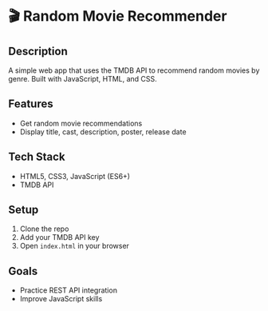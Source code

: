 # 🎬 Random Movie Recommender

## Description
A simple web app that uses the TMDB API to recommend random movies by genre. Built with JavaScript, HTML, and CSS.

## Features
- Get random movie recommendations
- Display title, cast, description, poster, release date

## Tech Stack
- HTML5, CSS3, JavaScript (ES6+)
- TMDB API

## Setup
1. Clone the repo
2. Add your TMDB API key
3. Open `index.html` in your browser

## Goals
- Practice REST API integration
- Improve JavaScript skills
